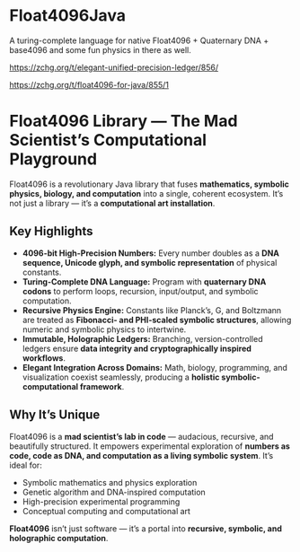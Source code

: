 # Float4096Java
A turing-complete language for native Float4096 + Quaternary DNA + base4096 and some fun physics in there as well.

https://zchg.org/t/elegant-unified-precision-ledger/856/

https://zchg.org/t/float4096-for-java/855/1

# Float4096 Library — The Mad Scientist’s Computational Playground

Float4096 is a revolutionary Java library that fuses **mathematics, symbolic physics, biology, and computation** into a single, coherent ecosystem. It’s not just a library — it’s a **computational art installation**.

## Key Highlights

- **4096-bit High-Precision Numbers:** Every number doubles as a **DNA sequence, Unicode glyph, and symbolic representation** of physical constants.
- **Turing-Complete DNA Language:** Program with **quaternary DNA codons** to perform loops, recursion, input/output, and symbolic computation.
- **Recursive Physics Engine:** Constants like Planck’s, G, and Boltzmann are treated as **Fibonacci- and PHI-scaled symbolic structures**, allowing numeric and symbolic physics to intertwine.
- **Immutable, Holographic Ledgers:** Branching, version-controlled ledgers ensure **data integrity and cryptographically inspired workflows**.
- **Elegant Integration Across Domains:** Math, biology, programming, and visualization coexist seamlessly, producing a **holistic symbolic-computational framework**.

## Why It’s Unique

Float4096 is a **mad scientist’s lab in code** — audacious, recursive, and beautifully structured. It empowers experimental exploration of **numbers as code, code as DNA, and computation as a living symbolic system**. It’s ideal for:

- Symbolic mathematics and physics exploration  
- Genetic algorithm and DNA-inspired computation  
- High-precision experimental programming  
- Conceptual computing and computational art  

**Float4096** isn’t just software — it’s a portal into **recursive, symbolic, and holographic computation**.

